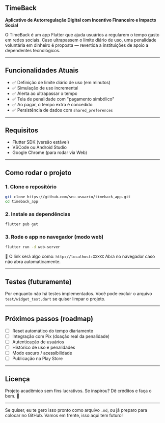 ## TimeBack

**Aplicativo de Autorregulação Digital com Incentivo Financeiro e Impacto Social**

O TimeBack é um app Flutter que ajuda usuários a regularem o tempo gasto em redes sociais.
Caso ultrapassem o limite diário de uso, uma penalidade voluntária em dinheiro é proposta — revertida a instituições de apoio a dependentes tecnológicos.

---

## Funcionalidades Atuais

* ✅ Definição de limite diário de uso (em minutos)
* ✅ Simulação de uso incremental
* ✅ Alerta ao ultrapassar o tempo
* ✅ Tela de penalidade com "pagamento simbólico"
* ✅ Ao pagar, o tempo extra é concedido
* ✅ Persistência de dados com `shared_preferences`

---

## Requisitos

* Flutter SDK (versão estável)
* VSCode ou Android Studio
* Google Chrome (para rodar via Web)

---

## Como rodar o projeto

### 1. Clone o repositório

```bash
git clone https://github.com/seu-usuario/timeback_app.git
cd timeback_app
```

### 2. Instale as dependências

```bash
flutter pub get
```

### 3. Rode o app no navegador (modo web)

```bash
flutter run -d web-server
```

🔗 O link será algo como: `http://localhost:XXXXX`
Abra no navegador caso não abra automaticamente.

---

## Testes (futuramente)

Por enquanto não há testes implementados.
Você pode excluir o arquivo `test/widget_test.dart` se quiser limpar o projeto.

---

## Próximos passos (roadmap)

* [ ] Reset automático do tempo diariamente
* [ ] Integração com Pix (doação real da penalidade)
* [ ] Autenticação de usuários
* [ ] Histórico de uso e penalidades
* [ ] Modo escuro / acessibilidade
* [ ] Publicação na Play Store

---

## Licença

Projeto acadêmico sem fins lucrativos.
Se inspirou? Dê créditos e faça o bem. 🙏

---

Se quiser, eu te gero isso pronto como arquivo `.md`, ou já preparo para colocar no GitHub.
Vamos em frente, isso aqui tem futuro!

